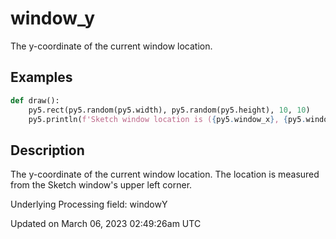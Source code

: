 # window_y

The y-coordinate of the current window location.

## Examples

<div class="example-table">

<div class="example-row"><div class="example-cell-image">

</div><div class="example-cell-code">

```python
def draw():
    py5.rect(py5.random(py5.width), py5.random(py5.height), 10, 10)
    py5.println(f'Sketch window location is ({py5.window_x}, {py5.window_y})')
```

</div></div>

</div>

## Description

The y-coordinate of the current window location. The location is measured from the Sketch window's upper left corner.

Underlying Processing field: windowY

Updated on March 06, 2023 02:49:26am UTC
